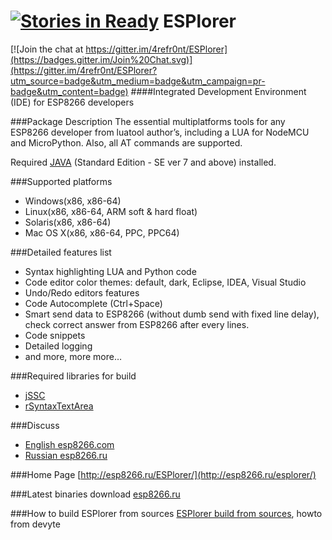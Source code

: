 [![Stories in Ready](https://badge.waffle.io/4refr0nt/ESPlorer.png?label=ready&title=Ready)](https://waffle.io/4refr0nt/ESPlorer)
ESPlorer
========

[![Join the chat at https://gitter.im/4refr0nt/ESPlorer](https://badges.gitter.im/Join%20Chat.svg)](https://gitter.im/4refr0nt/ESPlorer?utm_source=badge&utm_medium=badge&utm_campaign=pr-badge&utm_content=badge)
####Integrated Development Environment (IDE) for ESP8266 developers

###Package Description
The essential multiplatforms tools for any ESP8266 developer from luatool author’s, including a LUA for NodeMCU and MicroPython. Also, all AT commands are supported.

Required [JAVA](http://java.com/download) (Standard Edition - SE ver 7 and above) installed.

###Supported platforms
- Windows(x86, x86-64)
- Linux(x86, x86-64, ARM soft & hard float)
- Solaris(x86, x86-64)
- Mac OS X(x86, x86-64, PPC, PPC64)

###Detailed features list
- Syntax highlighting LUA and Python code
- Code editor color themes: default, dark, Eclipse, IDEA, Visual Studio
- Undo/Redo editors features
- Code Autocomplete (Ctrl+Space)
- Smart send data to ESP8266 (without dumb send with fixed line delay), check correct answer from ESP8266 after every lines.
- Code snippets
- Detailed logging
- and more, more more…

###Required libraries for build
* [jSSC](https://code.google.com/p/java-simple-serial-connector/)
* [rSyntaxTextArea](http://fifesoft.com/rsyntaxtextarea/)

###Discuss
* [English esp8266.com](http://www.esp8266.com/viewtopic.php?f=22&t=882)
* [Russian esp8266.ru](http://esp8266.ru/forum/threads/esplorer.34/)

###Home Page
[http://esp8266.ru/ESPlorer/](http://esp8266.ru/esplorer/)

###Latest binaries download
[esp8266.ru](http://esp8266.ru/esplorer/#download)

###How to build ESPlorer from sources
[ESPlorer build from sources](https://github.com/devyte/nodemcu-platform/wiki/How-to-build-ESPlorer-from-sources), howto from devyte
